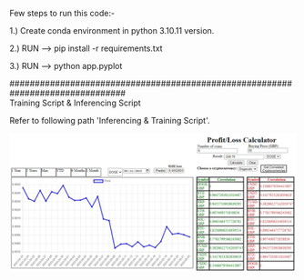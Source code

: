 Few steps to run this code:-    
  
1.) Create conda environment in python 3.10.11 version.  
  
2.) RUN --> pip install -r requirements.txt  
  
3.) RUN --> python app.pyplot  

###############################################################################  
Training Script & Inferencing Script  
  
Refer to following path 'Inferencing & Training Script'.  

![Alt text](Overall-View.jpg?raw=true "Optional Title")